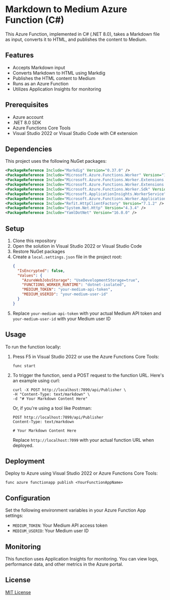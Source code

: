 # Markdown to Medium Azure Function (C#)

This Azure Function, implemented in C# (.NET 8.0), takes a Markdown file as input, converts it to HTML, and publishes the content to Medium.

## Features

- Accepts Markdown input
- Converts Markdown to HTML using Markdig
- Publishes the HTML content to Medium
- Runs as an Azure Function
- Utilizes Application Insights for monitoring

## Prerequisites

- Azure account
- .NET 8.0 SDK
- Azure Functions Core Tools
- Visual Studio 2022 or Visual Studio Code with C# extension

## Dependencies

This project uses the following NuGet packages:

```xml
<PackageReference Include="Markdig" Version="0.37.0" />
<PackageReference Include="Microsoft.Azure.Functions.Worker" Version="1.21.0" />
<PackageReference Include="Microsoft.Azure.Functions.Worker.Extensions.Http" Version="3.1.0" />
<PackageReference Include="Microsoft.Azure.Functions.Worker.Extensions.Http.AspNetCore" Version="1.2.1" />
<PackageReference Include="Microsoft.Azure.Functions.Worker.Sdk" Version="1.17.0" />
<PackageReference Include="Microsoft.ApplicationInsights.WorkerService" Version="2.22.0" />
<PackageReference Include="Microsoft.Azure.Functions.Worker.ApplicationInsights" Version="1.2.0" />
<PackageReference Include="Refit.HttpClientFactory" Version="7.1.2" />
<PackageReference Include="System.Net.Http" Version="4.3.4" />
<PackageReference Include="YamlDotNet" Version="16.0.0" />
```

## Setup

1. Clone this repository
2. Open the solution in Visual Studio 2022 or Visual Studio Code
3. Restore NuGet packages
4. Create a `local.settings.json` file in the project root:
   ```json
   {
     "IsEncrypted": false,
     "Values": {
       "AzureWebJobsStorage": "UseDevelopmentStorage=true",
       "FUNCTIONS_WORKER_RUNTIME": "dotnet-isolated",
       "MEDIUM_TOKEN": "your-medium-api-token",
       "MEDIUM_USERID": "your-medium-user-id"
     }
   }
   ```
5. Replace `your-medium-api-token` with your actual Medium API token and `your-medium-user-id` with your Medium user ID

## Usage

To run the function locally:

1. Press F5 in Visual Studio 2022 or use the Azure Functions Core Tools:
   ```
   func start
   ```

2. To trigger the function, send a POST request to the function URL. Here's an example using curl:

   ```
   curl -X POST http://localhost:7099/api/Publisher \
   -H "Content-Type: text/markdown" \
   -d "# Your Markdown Content Here"
   ```

   Or, if you're using a tool like Postman:
   
   ```
   POST http://localhost:7099/api/Publisher
   Content-Type: text/markdown

   # Your Markdown Content Here
   ```

   Replace `http://localhost:7099` with your actual function URL when deployed.

## Deployment

Deploy to Azure using Visual Studio 2022 or Azure Functions Core Tools:

```
func azure functionapp publish <YourFunctionAppName>
```

## Configuration

Set the following environment variables in your Azure Function App settings:

- `MEDIUM_TOKEN`: Your Medium API access token
- `MEDIUM_USERID`: Your Medium user ID

## Monitoring

This function uses Application Insights for monitoring. You can view logs, performance data, and other metrics in the Azure portal.

## License

[MIT License](LICENSE)

